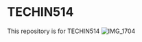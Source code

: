 # TECHIN514
This repository is for TECHIN514
![IMG_1704](https://github.com/user-attachments/assets/8f313a94-697c-42e0-b40e-b92184deea44)

